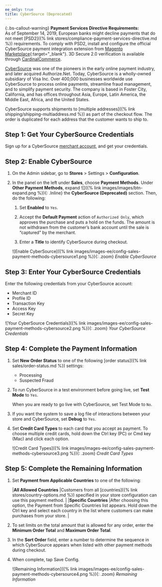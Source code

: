 ```yaml
---
ee_only: true
title: CyberSource (Deprecated)
---
```


{:.bs-callout-warning}
**Payment Services Directive Requirements:** <br/>
As of September 14, 2019, European banks might decline payments that do not meet [PSD2]({% link stores/compliance-payment-services-directive.md %}) requirements. To comply with PSD2, install and configure the official CyberSource payment integration extension from [Magento Marketplace](https://marketplace.magento.com/catalogsearch/result/?q=cybersource#q=cybersource&idx=m2_cloud_prod_default_products&p=0&nR%5Bvisibility_search%5D%5B%3D%5D%5B0%5D=1){:target="_blank"}. 3D Secure 2.0 verification is available through [CardinalCommerce](https://www.cardinalcommerce.com/products/psd2).

[CyberSource][1] was one of the pioneers in the early online payment industry, and later acquired Authorize.Net. Today, CyberSource is a wholly-owned subsidiary of Visa Inc. Over 400,000 businesses worldwide use CyberSource to process online payments, streamline fraud management, and to simplify payment security. The company is based in Foster City, California, and has offices throughout Asia, Europe, Latin America, the Middle East, Africa, and the United States.

CyberSource supports shipments to [multiple addresses]({% link shipping/shipping-multiaddress.md %}) as part of the checkout flow. The order is duplicated for each address that the customer wants to ship to.

## Step 1: Get Your CyberSource Credentials

Sign up for a CyberSource [merchant account][2], and get your credentials.

## Step 2: Enable CyberSource

1. On the Admin sidebar, go to **Stores** > Settings > **Configuration**.

2. In the panel on the left under **Sales**, choose **Payment Methods**. Under **Other Payment Methods**, expand ![]({% link images/images/btn-expand.png %}){: .Inline} the **CyberSource (Deprecated)** section. Then, do the following:

   1. Set **Enabled** to `Yes`.

   2. Accept the **Default Payment** action of `Authorized Only`, which approves the purchase and puts a hold on the funds. The amount is not withdrawn from the customer’s bank account until the sale is “captured” by the merchant.

   3. Enter a **Title** to identify CyberSource during checkout.

   ![Enable CyberSource]({% link images/images-ee/config-sales-payment-methods-cybersource1.png %}){: .zoom}
   _Enable CyberSource_

## Step 3: Enter Your CyberSource Credentials

Enter the following credentials from your CyberSource account:

- Merchant ID
- Profile ID
- Transaction Key
- Access Key
- Secret Key

![Your CyberSource Credentials]({% link images/images-ee/config-sales-payment-methods-cybersource2.png %}){: .zoom}
_Your CyberSource Credentials_

## Step 4: Complete the Payment Information

1. Set **New Order Status** to one of the following [order status]({% link sales/order-status.md %}) settings:

   - Processing
   - Suspected Fraud

1. To run CyberSource in a test environment before going live, set **Test Mode** to `Yes`.

   When you are ready to go live with CyberSource, set Test Mode to `No`.

1. If you want the system to save a log file of interactions between your store and CyberSource, set **Debug** to `Yes`.

1. Set **Credit Card Types** to each card that you accept as payment. To choose multiple credit cards, hold down the Ctrl key (PC) or Cmd key (Mac) and click each option.

   ![Credit Card Types]({% link images/images-ee/config-sales-payment-methods-cybersource3.png %}){: .zoom}
   _Credit Card Types_

## Step 5: Complete the Remaining Information

1. Set **Payment from Applicable Countries** to one of the following:

     |**All Allowed Countries** |Customers from all [countries]({% link stores/country-options.md %}) specified in your store configuration can use this payment method. |
     |**Specific Countries** |After choosing this option, the Payment from Specific Countries list appears. Hold down the Ctrl key and select each country in the list where customers can make purchases from your store. |

1. To set limits on the total amount that is allowed for any order, enter the **Minimum Order Total** and **Maximum Order Total**.

1. In the **Sort Order** field, enter a number to determine the sequence in which CyberSource appears when listed with other payment methods during checkout.

1. When complete, tap <span class="btn">Save Config</span>.

   ![Remaining Information]({% link images/images-ee/config-sales-payment-methods-cybersource4.png %}){: .zoom}
   _Remaining Information_

[1]: http://www.cybersource.com/
[2]: http://www.cybersource.com/solutions/merchant/
